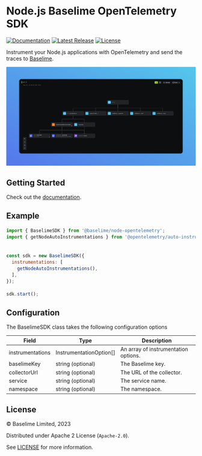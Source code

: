 # Node.js Baselime OpenTelemetry SDK
[![Documentation][docs_badge]][docs]
[![Latest Release][release_badge]][release]
[![License][license_badge]][license]

Instrument your Node.js applications with OpenTelemetry and send the traces to [Baselime](https://baselime.io).

![A baselime trace diagram](./traces.png)

  
## Getting Started 

Check out the [documentation](https://baselime.io/docs/sending-data/opentelemetry/).

## Example

```javascript
import { BaselimeSDK } from '@baselime/node-opentelemetry';
import { getNodeAutoInstrumentations } from '@opentelemetry/auto-instrumentations-node';


const sdk = new BaselimeSDK({
  instrumentations: [    
    getNodeAutoInstrumentations(),
  ],
});

sdk.start();
```

## Configuration

The BaselimeSDK class takes the following configuration options

| Field            | Type                    | Description                          |
| ---------------- | ----------------------- | ------------------------------------ |
| instrumentations | InstrumentationOption[] | An array of instrumentation options. |
| baselimeKey      | string (optional)       | The Baselime key.                    |
| collectorUrl     | string (optional)       | The URL of the collector.            |
| service          | string (optional)       | The service name.                    |
| namespace        | string (optional)       | The namespace.                       |

## License

&copy; Baselime Limited, 2023

Distributed under Apache 2 License (`Apache-2.0`).

See [LICENSE](LICENSE) for more information.

<!-- Badges -->

[docs]: https://baselime.io/docs/
[docs_badge]: https://img.shields.io/badge/docs-reference-blue.svg?style=flat-square
[release]: https://github.com/baselime/node-opentelemetry/releases/latest
[release_badge]: https://img.shields.io/github/release/baselime/node-opentelemetry.svg?style=flat-square&ghcache=unused
[license]: https://opensource.org/licenses/MIT
[license_badge]: https://img.shields.io/github/license/baselime/node-opentelemetry.svg?color=blue&style=flat-square&ghcache=unused
